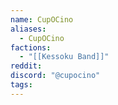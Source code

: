 ```yaml
---
name: CupOCino
aliases:
  - CupOCino
factions:
  - "[[Kessoku Band]]"
reddit: 
discord: "@cupocino"
tags:
---
```

